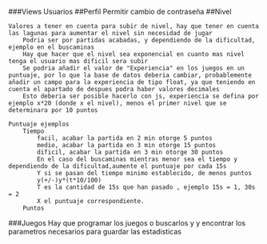 ###Views Usuarios
##Perfil
    Permitir cambio de contraseña
##Nivel

    Valores a tener en cuenta para subir de nivel, hay que tener en cuenta las lagunas para aumentar el nivel sin necesidad de jugar
        Podria ser por partidas acabadas, y dependiendo de la dificultad, ejemplo en el buscaminas
        Hay que hacer que el nivel sea exponencial en cuanto mas nivel tenga el usuario mas dificil sera subir
        Se podria añadir el valor de "Experiencia" en los juegos en un puntuaje, por lo que la base de datos deberia cambiar, probablemente añadir un campo para la experiencia de tipo float, ya que teniendo en cuenta el apartado de despues podra haber valores decimales
        Esto deberia ser posible hacerlo con js, experiencia se defina por ejemplo x*20 (donde x el nivel), menos el primer nivel que se determinara por 10 puntos

    Puntuaje ejemplos
        Tiempo
            facil, acabar la partida en 2 min otorge 5 puntos
            medio, acabar la partida en 3 min otorge 15 puntos
            dificil, acabar la partida en 3 min otorge 30 puntos
            En el caso del buscaminas mientras menor sea el tiempo y dependiendo de la dificultad,aumente el puntuaje por cada 15s
            Y si se pasan del tiempo minimo establecido, de menos puntos
            y(+/-)y*(t*10/100)
            T es la cantidad de 15s que han pasado , ejemplo 15s = 1, 30s = 2
            X el puntuaje correspondiente.
        Puntos
            
###Juegos
    Hay que programar los juegos o buscarlos y y encontrar los parametros necesarios para guardar las estadisticas